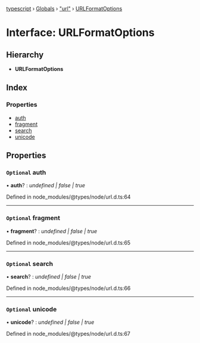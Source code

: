 [typescript](../README.md) › [Globals](../globals.md) › ["url"](../modules/_url_.md) › [URLFormatOptions](_url_.urlformatoptions.md)

# Interface: URLFormatOptions

## Hierarchy

* **URLFormatOptions**

## Index

### Properties

* [auth](_url_.urlformatoptions.md#optional-auth)
* [fragment](_url_.urlformatoptions.md#optional-fragment)
* [search](_url_.urlformatoptions.md#optional-search)
* [unicode](_url_.urlformatoptions.md#optional-unicode)

## Properties

### `Optional` auth

• **auth**? : *undefined | false | true*

Defined in node_modules/@types/node/url.d.ts:64

___

### `Optional` fragment

• **fragment**? : *undefined | false | true*

Defined in node_modules/@types/node/url.d.ts:65

___

### `Optional` search

• **search**? : *undefined | false | true*

Defined in node_modules/@types/node/url.d.ts:66

___

### `Optional` unicode

• **unicode**? : *undefined | false | true*

Defined in node_modules/@types/node/url.d.ts:67
